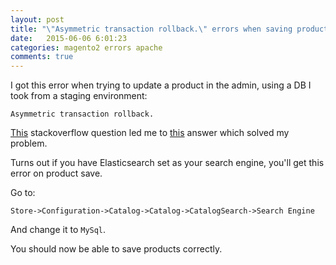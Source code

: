 ```yaml
---
layout: post
title: "\"Asymmetric transaction rollback.\" errors when saving product in Magento 2 "
date:   2015-06-06 6:01:23
categories: magento2 errors apache
comments: true
---
```


I got this error when trying to update a product in the admin, using a DB I took from a staging environment:

```
Asymmetric transaction rollback.
```

[This](http://magento.stackexchange.com/questions/110976/new-product-asymmetric-transaction-rollback-error) stackoverflow question led me to [this](http://magento.stackexchange.com/a/159650/36660) answer which solved my problem.

Turns out if you have Elasticsearch set as your search engine, you'll get this error on product save.

Go to:

```
Store->Configuration->Catalog->Catalog->CatalogSearch->Search Engine
```

And change it to `MySql`.

You should now be able to save products correctly.
